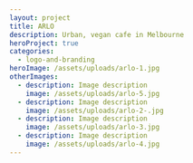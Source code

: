 ```yaml
---
layout: project
title: ARLO
description: Urban, vegan cafe in Melbourne
heroProject: true
categories:
  - logo-and-branding
heroImage: /assets/uploads/arlo-1.jpg
otherImages:
  - description: Image description
    image: /assets/uploads/arlo-5.jpg
  - description: Image description
    image: /assets/uploads/arlo-2-.jpg
  - description: Image description
    image: /assets/uploads/arlo-3.jpg
  - description: Image description
    image: /assets/uploads/arlo-4.jpg
---
```

